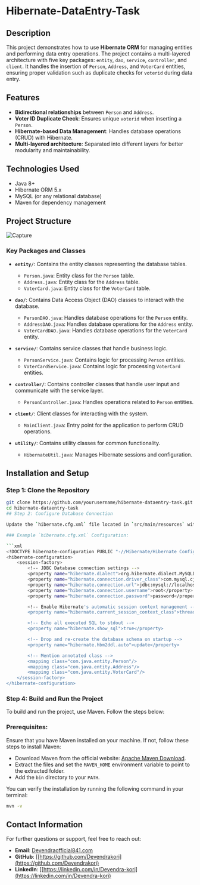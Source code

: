 # Hibernate-DataEntry-Task

## Description

This project demonstrates how to use **Hibernate ORM** for managing entities and performing data entry operations. The project contains a multi-layered architecture with five key packages: `entity`, `dao`, `service`, `controller`, and `client`. It handles the insertion of `Person`, `Address`, and `VoterCard` entities, ensuring proper validation such as duplicate checks for `voterid` during data entry.

## Features

- **Bidirectional relationships** between `Person` and `Address`.
- **Voter ID Duplicate Check**: Ensures unique `voterid` when inserting a `Person`.
- **Hibernate-based Data Management**: Handles database operations (CRUD) with Hibernate.
- **Multi-layered architecture**: Separated into different layers for better modularity and maintainability.

## Technologies Used

- Java 8+
- Hibernate ORM 5.x
- MySQL (or any relational database)
- Maven for dependency management

## Project Structure
![Capture](https://github.com/user-attachments/assets/1d9ec1e0-30dd-49b4-8890-af37b5e77a6a)

### Key Packages and Classes

- **`entity/`**: Contains the entity classes representing the database tables.
  - `Person.java`: Entity class for the `Person` table.
  - `Address.java`: Entity class for the `Address` table.
  - `VoterCard.java`: Entity class for the `VoterCard` table.

- **`dao/`**: Contains Data Access Object (DAO) classes to interact with the database.
  - `PersonDAO.java`: Handles database operations for the `Person` entity.
  - `AddressDAO.java`: Handles database operations for the `Address` entity.
  - `VoterCardDAO.java`: Handles database operations for the `VoterCard` entity.

- **`service/`**: Contains service classes that handle business logic.
  - `PersonService.java`: Contains logic for processing `Person` entities.
  - `VoterCardService.java`: Contains logic for processing `VoterCard` entities.

- **`controller/`**: Contains controller classes that handle user input and communicate with the service layer.
  - `PersonController.java`: Handles operations related to `Person` entities.

- **`client/`**: Client classes for interacting with the system.
  - `MainClient.java`: Entry point for the application to perform CRUD operations.

- **`utility/`**: Contains utility classes for common functionality.
  - `HibernateUtil.java`: Manages Hibernate sessions and configuration.

## Installation and Setup

### Step 1: Clone the Repository

```bash
git clone https://github.com/yourusername/hibernate-dataentry-task.git
cd hibernate-dataentry-task
## Step 2: Configure Database Connection

Update the `hibernate.cfg.xml` file located in `src/main/resources` with your database connection details. 

### Example `hibernate.cfg.xml` Configuration:

```xml
<!DOCTYPE hibernate-configuration PUBLIC "-//Hibernate/Hibernate Configuration DTD 3.0//EN" "http://hibernate.sourceforge.net/hibernate-configuration-3.0.dtd">
<hibernate-configuration>
    <session-factory>
        <!-- JDBC Database connection settings -->
        <property name="hibernate.dialect">org.hibernate.dialect.MySQLDialect</property>
        <property name="hibernate.connection.driver_class">com.mysql.cj.jdbc.Driver</property>
        <property name="hibernate.connection.url">jdbc:mysql://localhost:port/your_database</property>
        <property name="hibernate.connection.username">root</property>
        <property name="hibernate.connection.password">password</property>

        <!-- Enable Hibernate's automatic session context management -->
        <property name="hibernate.current_session_context_class">thread</property>

        <!-- Echo all executed SQL to stdout -->
        <property name="hibernate.show_sql">true</property>

        <!-- Drop and re-create the database schema on startup -->
        <property name="hibernate.hbm2ddl.auto">update</property>

        <!-- Mention annotated class -->
        <mapping class="com.java.entity.Person"/>
        <mapping class="com.java.entity.Address"/>
        <mapping class="com.java.entity.VoterCard"/>
    </session-factory>
</hibernate-configuration>
 ```

### Step 4: Build and Run the Project

To build and run the project, use Maven. Follow the steps below:

### Prerequisites:

Ensure that you have Maven installed on your machine. If not, follow these steps to install Maven:
- Download Maven from the official website: [Apache Maven Download](https://maven.apache.org/download.cgi).
- Extract the files and set the `MAVEN_HOME` environment variable to point to the extracted folder.
- Add the `bin` directory to your `PATH`.

You can verify the installation by running the following command in your terminal:

```bash
mvn -v
```

## Contact Information

For further questions or support, feel free to reach out:

- **Email**: [Devendraofficial841.com](Devendraofficial841.com)
- **GitHub**: [[https://github.com/Devendrakori](https://github.com/Devendrakori)
- **LinkedIn**: [[https://linkedin.com/in/Devendra-kori](https://linkedin.com/in/Devendra-kori)


